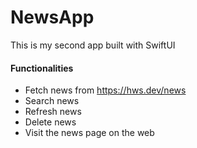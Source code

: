 # NewsApp
This is my second app built with SwiftUI
#### Functionalities
* Fetch news from https://hws.dev/news
* Search news
* Refresh news
* Delete news
* Visit the news page on the web


